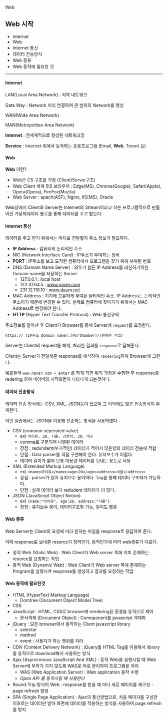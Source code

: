 Web

## Web 시작

- Internet
- Web
- Internet 통신
- 데이터 전송방식
- Web 종류
- Web 동작에 필요한 것
---
#### Internet

LAN(Local Area Network) : 지역 네트워크

Gate Way : Network 끼리 연결하여 큰 범위의 Network를 형성

WAN(Wide Area Network)

MAN(Metropolitan Area Network)

**Internet** : 전세계적으로 형성된 네트워크망

**Service** : Internet 위에서 동작하는 응용프로그램 (Email, **Web**, Torent 등)

#### Web

**Web** 이란?

- Web은 CS 구조를 가짐 (Client/Server구조)
- Web Client 세계 5대 브라우저 : Edge(MS), Chrome(Google), Safari(Apple), Opera(Opera), FireFox(Mozila)
- Web Server : apach(ASF), Nginx, IIS(MS), Oracle

Web상에서 Client와 Server는 Internet의 Stream이라고 하는 프로그램적으로 만들어진 가상의데이터 통로를 통해 데이터를 주고 받는다.

#### Internet 통신

데이터를 주고 받기 위해서는 어디로 전달할지 주소 정보가 필요하다.

- **IP Address** : 컴퓨터의 논리적인 주소
- NIC (Network Interface Card) : IP주소가 부여되는 장비 
- **PORT** : IP주소를 보고 도착한 컴퓨터에서 프로그램을 찾기 위해 부여된 번호
- DNS (Domain Name Server) : 외우기 힘든 IP Address를 대신하기위한 Domain name을 저장하는 Server
    - 127.0.0.1 : local host
    - 122.37.64.5 : www.naver.com
    - 231.12.118.10 : www.daum.net
- MAC Address : 기기에 고유하게 부여된 물리적인 주소.
IP Address는 논리적인 주소이기 때문에 변경될 수 있다. 실제로 컴퓨터에 찾아가기 위해서는 MAC Address로 변경해야 한다.
- **HTTP** (Hyper Text Transfer Protocol) : Web 통신규약

주소정보를 알아낸 후 Client가 Browser를 통해 Server에 `request`를 요청한다. 


```
https:// (IP주소 Domain name):(PortNumber)/(원하는 작업)
```

Server는 Client의 request를 해석, 처리한 결과를 `response`로 답해준다.

Client는 Server가 전달해준 response를 해석하여 `rendering`하여 Browser에 그린다.

예를들어 `www.naver.com + enter` 를 하게 되면 위의 과정을 수행한 후 response를 redering 하여 네이버의 시작화면이 나타나게 되는것이다.

#### 데이터 전송방식

데이터 전송 방식에는 CSV, XML, JSON등이 있으며 그 이외에도 많은 전송방식이 존재한다.

이번 실습에서는 JSON을 이용해 전송하는 방식을 사용하였다.

- CSV (common seperated value)
  - ex) `아이유, 20, 서울, 김연아, 30, 대구`
  - comma로 구분되어 나열된 데이터
  - 장점 : redundent(부가적인) 데이터가 적어서 많은양의 데이터 전송에 적합
  - 단점 : Data parser를 직접 구현해야 한다. 유지보수가 어렵다.
  - 데이터 길이가 짧아 보통 대용량 데이터를 보내는 용도로 사용
- XML (Extended Markup Language) 
  - ex) `<name>아이유</name><age>20</age><address>서울</address>`
  - 장점 : parser가 있어 유지보수 용이하다. Tag를 통해 데이터 구조화가 가능하다.
  - 단점 : 실제 데이터 보다 redudent 데이터가 더 많다.
- JSON (JavaScript Object Notion)
  - ex) `{name:"아이유", age:20, address:"서울"}`
  - 장점 : 유지보수 용이, 데이터구조화 가능, 길이도 짧음

#### Web 종류

Web Server는 Client의 요청에 따라 원하는 파일을 response로 응답하여 준다.

이때 response로 보내줄 resorce가 정적인가, 동적인가에 따라 web종류가 다르다.

- 정적 Web (Static Web) : Web Client가 Web server 쪽에 이미 존재하는 resorce를 요청하는 작업
- 동적 Web (Dynamic Web) : Web Client가 Web server 쪽에 존재하는 Program을 실행시켜 response를 생성하고 결과를 요청하는 작업


#### Web 동작에 필요한것

- HTML (HyperText Markup Language)
    - Domtree (Document Object Model Tree)
- CSS
- JavaScript : HTML, CSS로 browser에 rendering된 환경을 동적으로 제어
    - 문서객체 (Document Object) : Comoponent를 javascript 객체화
- jQuery : 모든 browser에서 동작하는 Client javascript library
    - selector
    - method
    - event : 사용자가 하는 행위를 처리
- CDN (Content Delivery Network) : jQuery를 HTML Tag를 이용해서 library를 동적으로 download해서 사용하는 방식
- Ajax (Asyncronous JavaScript And XML) : 동적 Web을 실행시킬 때 Web Server에 부하가 가지 않도록 WAS로 따로 분리하여 프로그램을 처리
    - WAS (Web Application Server) : Web application 동작 수행
    - *Open API 를 동작시킬 때 사용한다*
- Round-Trip 방식의 Web : response를 받을 때 마다 새로 페이지를 재구성 - page refresh 발생
- SPA (Single Page Application) : Ajax의 통신방법으로, 처음 페이지를 구성한 이후로는 데이터만 받아 화면에 데이터를 적용하는 방식을 사용하여 page refresh를 방지
